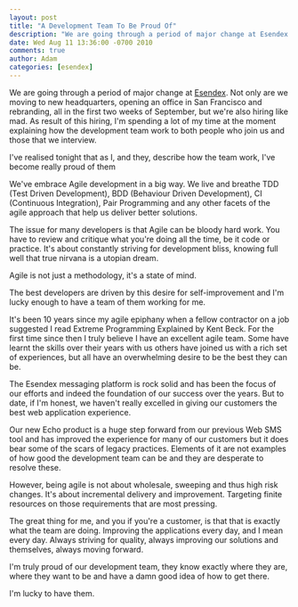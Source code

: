 ```yaml
---
layout: post
title: "A Development Team To Be Proud Of"
description: "We are going through a period of major change at Esendex. Not only are we moving to new headquarters, opening an office in San Francisco and rebranding, all in the first two weeks of September, but we're also hiring like mad. As result of this hir..."
date: Wed Aug 11 13:36:00 -0700 2010
comments: true
author: Adam
categories: [esendex]
---
```


We are going through a period of major change at <a href="http://www.esendex.com" target="_blank">Esendex</a>. Not only are we moving to new headquarters, opening an office in San Francisco and rebranding, all in the first two weeks of September, but we're also hiring like mad.&nbsp;As result of this hiring, I'm spending a lot of my time at the moment explaining how the development team work to both people who join us and those that we interview.

I've realised tonight that as I, and they, describe how the team work, I've become really proud of them

We've embrace Agile development in a big way. We live and breathe TDD (Test Driven Development), BDD (Behaviour Driven Development), CI (Continuous Integration), Pair Programming and any other facets of the agile approach that help us deliver better solutions.&nbsp;

The issue for many developers is that Agile can be bloody hard work. You have to review and critique what you're doing all the time, be it code or practice. It's about constantly striving for development bliss, knowing full well that true nirvana is a utopian dream.

Agile is not just a methodology, it's a state of mind.

The best developers are driven by this desire for self-improvement and I'm lucky enough to have a team of them working for me.

It's been 10 years since my agile epiphany when a fellow contractor on a job suggested I read Extreme Programming Explained by Kent Beck. For the first time since then I truly believe I have an excellent agile team.&nbsp;Some have learnt the skills over their years with us others have joined us with a rich set of experiences, but all have an overwhelming desire to be the best they can be.

The Esendex messaging platform is rock solid and has been the focus of our efforts and indeed the foundation of our success over the years. But to date, if I'm honest, we haven't really excelled in giving our customers the best web application experience.

Our new Echo product is a huge step forward from our previous Web SMS tool and has improved the experience for many of our customers but it does bear some of the scars of legacy practices. Elements of it are not examples of how good the development team can be and they are desperate to resolve these.

However, being agile is not about wholesale, sweeping and thus high risk changes. It's about incremental delivery and improvement. Targeting finite resources on those requirements that are most pressing.

The great thing for me, and you if you're a customer, is that that is exactly what the team are doing. Improving the applications every day, and I mean every day.&nbsp;Always striving for quality, always improving our solutions and themselves, always moving forward.

I'm truly proud of our development team, they know exactly where they are, where they want to be and have a damn good idea of how to get there.

I'm lucky to have them.
